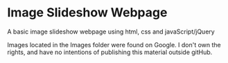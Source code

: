 # Image Slideshow Webpage
A basic image slideshow webpage using html, css and javaScript/jQuery

Images located in the Images folder were found on Google. I don't own the rights, and have no intentions of publishing this material outside gitHub.

